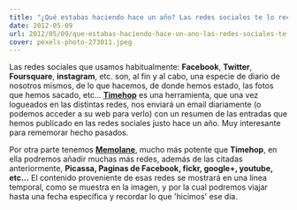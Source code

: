 ```yaml
---
title: "¿Qué estabas haciendo hace un año? Las redes sociales te lo recuerdan"
date: 2012-05-09
url: 2012/05/09/que-estabas-haciendo-hace-un-ano-las-redes-sociales-te-lo-recuerdan/
cover: pexels-photo-273011.jpeg
---
```

Las redes sociales que usamos habitualmente: **Facebook**, **Twitter**, **Foursquare**, **instagram**, etc. son, al fin y al cabo, una especie de diario de nosotros mismos, de lo que hacemos, de donde hemos estado, las fotos que hemos sacado, etc... **[Timehop](http://timehop.com/)** es una herramienta, que una vez logueados en las distintas redes, nos enviará un email diariamente (o podemos acceder a su web para verlo) con un resumen de las entradas que hemos publicado en las redes sociales justo hace un año. Muy interesante para rememorar hecho pasados.

Por otra parte tenemos **[Memolane](http://memolane.com/)**, mucho más potente que **Timehop**, en ella podremos añadir muchas más redes, además de las citadas anteriormente, **Picassa, Paginas de Facebook, fickr, google+, youtube, etc...** El contenido proveniente de esas redes se mostrará en una linea temporal, como se muestra en la imagen, y por la cual podremos viajar hasta una fecha específica y recordar lo que 'hicimos' ese dia.
